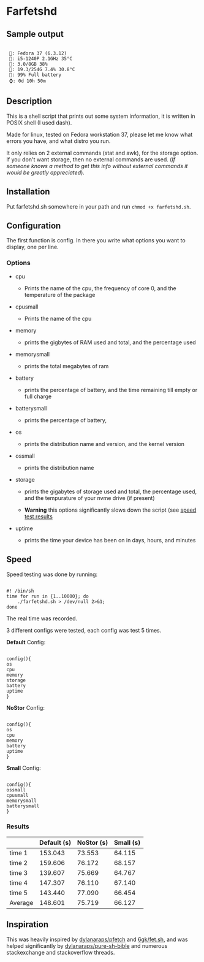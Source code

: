 # Farfetshd

## Sample output

```

 🐧: Fedora 37 (6.3.12)
 🧠: i5-1240P 2.1GHz 35°C
 🐏: 3.0/8GB 38%
 💾: 19.3/254G 7.4% 30.8°C
 🔋: 99% Full battery
 ⌚: 0d 10h 50m

```

## Description

This is a shell script that prints out some system information, it is written in POSIX shell (I used dash).

Made for linux, tested on Fedora workstation 37, please let me know what errors you have, and what distro you run.

It only relies on 2 external commands (stat and awk), for the storage option. If you don't want storage, then no external commands are used. (*If someone knows a method to get this info without external commands it would be greatly appreciated*).

## Installation

Put farfetshd.sh somewhere in your path and run `chmod +x farfetshd.sh`.

## Configuration 

The first function is config. In there you write what options you want to display, one per line.

### Options

* cpu

    + Prints the name of the cpu, the frequency of core 0, and the temperature of the package

* cpusmall

    + Prints the name of the cpu

* memory

    + prints the gigbytes of RAM used and total, and the percentage used

* memorysmall

    + prints the total megabytes of ram

* battery

    + prints the percentage of battery, and the time remaining till empty or full charge

* batterysmall

    + prints the percentage of battery,

* os

    + prints the distribution name and version, and the kernel version

* ossmall

    + prints the distribution name

* storage

    + prints the gigabytes of storage used and total, the percentage used, and the tempurature of your nvme drive (if present)

    + **Warning** this options significantly slows down the script (see [speed test results](#Results)

* uptime

    + prints the time your device has been on in days, hours, and minutes

## Speed

Speed testing was done by running:

``` 

#! /bin/sh
time for run in {1..10000}; do
    ./farfetshd.sh > /dev/null 2>&1;
done

```

The real time was recorded.

3 different configs were tested, each config was test 5 times.

**Default** Config:

``` 

config(){
os
cpu
memory
storage
battery
uptime
}

```

**NoStor** Config:

``` 

config(){
os
cpu
memory
battery
uptime
}

```

**Small** Config:

``` 

config(){
ossmall
cpusmall
memorysmall
batterysmall
}

```

### Results

|         | Default (s) | NoStor (s) | Small (s) |
|---------|-------------|------------|-----------|
| time 1  | 153.043     | 73.553     | 64.115    |
| time 2  | 159.606     | 76.172     | 68.157    |
| time 3  | 139.607     | 75.669     | 64.767    |
| time 4  | 147.307     | 76.110     | 67.140    |
| time 5  | 143.440     | 77.090     | 66.454    |
| Average | 148.601     | 75.719     | 66.127    |

## Inspiration

This was heavily inspired by [dylanaraps/pfetch](https://github.com/dylanaraps/pfetch) and [6gk/fet.sh](https://github.com/6gk/fet.sh), and was helped significantly by [dylanaraps/pure-sh-bible](https://github.com/dylanaraps/pure-sh-bible) and numerous stackexchange and stackoverflow threads.
